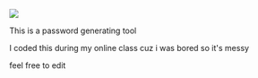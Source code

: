 ![](https://img.shields.io/badge/version-1.0-lightgrey.svg)


This is a password generating tool

I coded this during my online class cuz i was bored so it's messy

feel free to edit 
